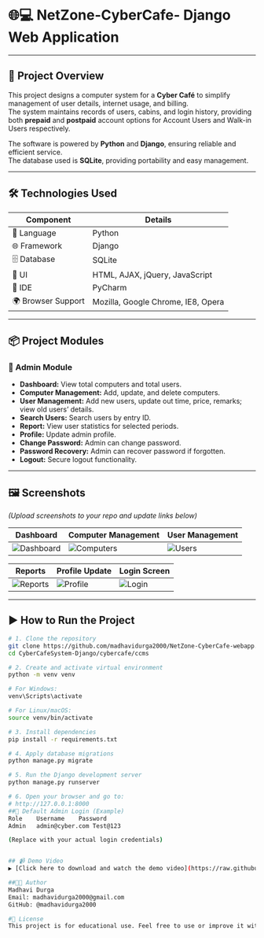 # 🌐💻  NetZone-CyberCafe- Django Web Application

---

## 🚀 Project Overview

This project designs a computer system for a **Cyber Café** to simplify management of user details, internet usage, and billing.  
The system maintains records of users, cabins, and login history, providing both **prepaid** and **postpaid** account options for Account Users and Walk-in Users respectively.

The software is powered by **Python** and **Django**, ensuring reliable and efficient service.  
The database used is **SQLite**, providing portability and easy management.

---

## 🛠️ Technologies Used

| Component          | Details                                  |
|--------------------|------------------------------------------|
| 🐍 Language        | Python                                   |
| 🌐 Framework       | Django                                   |
| 🗄️ Database       | SQLite                                   |
| 🎨 UI              | HTML, AJAX, jQuery, JavaScript           |
| 🧠 IDE             | PyCharm                                  |
| 🌍 Browser Support | Mozilla, Google Chrome, IE8, Opera       |

---

## 📦 Project Modules

### 🔐 Admin Module
- **Dashboard:** View total computers and total users.
- **Computer Management:** Add, update, and delete computers.
- **User Management:** Add new users, update out time, price, remarks; view old users’ details.
- **Search Users:** Search users by entry ID.
- **Report:** View user statistics for selected periods.
- **Profile:** Update admin profile.
- **Change Password:** Admin can change password.
- **Password Recovery:** Admin can recover password if forgotten.
- **Logout:** Secure logout functionality.

---

## 🖼️ Screenshots

*(Upload screenshots to your repo and update links below)*

| Dashboard          | Computer Management      | User Management        |
|--------------------|-------------------------|-----------------------|
| ![Dashboard](link) | ![Computers](link)      | ![Users](link)        |

| Reports            | Profile Update          | Login Screen           |
|--------------------|-------------------------|-----------------------|
| ![Reports](link)   | ![Profile](link)        | ![Login](link)        |

---

## ▶️ How to Run the Project

```bash
# 1. Clone the repository
git clone https://github.com/madhavidurga2000/NetZone-CyberCafe-webapp.git
cd CyberCafeSystem-Django/cybercafe/ccms

# 2. Create and activate virtual environment
python -m venv venv

# For Windows:
venv\Scripts\activate

# For Linux/macOS:
source venv/bin/activate

# 3. Install dependencies
pip install -r requirements.txt

# 4. Apply database migrations
python manage.py migrate

# 5. Run the Django development server
python manage.py runserver

# 6. Open your browser and go to:
# http://127.0.0.1:8000
##🔑 Default Admin Login (Example)
Role	Username	Password
Admin	admin@cyber.com	Test@123

(Replace with your actual login credentials)


## 📹 Demo Video  
▶️ [Click here to download and watch the demo video](https://raw.githubusercontent.com/madhavidurga2000/NetZone-CyberCafe-webapp/master/demo1.mp4)

##👩‍💻 Author
Madhavi Durga
Email: madhavidurga2000@gmail.com
GitHub: @madhavidurga2000

#📄 License
This project is for educational use. Feel free to use or improve it with credit.






